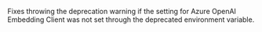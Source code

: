Fixes throwing the deprecation warning if the setting for Azure OpenAI Embedding Client was not set through the
deprecated environment variable.